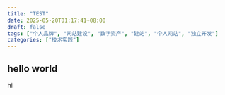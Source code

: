 ```yaml
---
title: "TEST"
date: 2025-05-20T01:17:41+08:00
draft: false
tags: ["个人品牌", "网站建设", "数字资产", "建站", "个人网站", "独立开发"]
categories: ["技术实践"]
---
```



## hello world

hi 